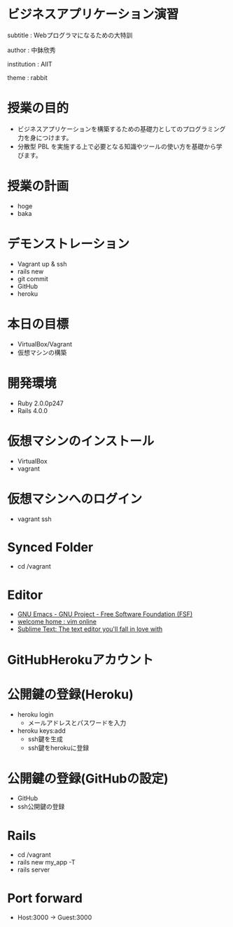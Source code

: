 # ビジネスアプリケーション演習
subtitle
:   Webプログラマになるための大特訓

author
:    中鉢欣秀

institution
:    AIIT

theme
:   rabbit


# 授業の目的

- ビジネスアプリケーションを構築するための基礎力としてのプログラミング力を身につけます。
- 分散型 PBL を実施する上で必要となる知識やツールの使い方を基礎から学びます。

# 授業の計画

* hoge
* baka

# デモンストレーション

- Vagrant up & ssh
- rails new
- git commit
- GitHub
- heroku

# 本日の目標

- VirtualBox/Vagrant
- 仮想マシンの構築

# 開発環境

- Ruby 2.0.0p247
- Rails 4.0.0

# 仮想マシンのインストール

- VirtualBox
- vagrant

# 仮想マシンへのログイン

- vagrant ssh

# Synced Folder

- cd /vagrant

# Editor

- [GNU Emacs - GNU Project - Free Software Foundation (FSF)](http://www.gnu.org/software/emacs/)
- [welcome home : vim online](http://www.vim.org/)
- [Sublime Text: The text editor you'll fall in love with](http://www.sublimetext.com/)

# GitHubHerokuアカウント

<!--
- [GitHub](https://github.com/)
- [Heroku | Cloud Application Platform](https://www.heroku.com/)
-->

# 公開鍵の登録(Heroku)

- heroku login
  - メールアドレスとパスワードを入力
- heroku keys:add
  - ssh鍵を生成
  - ssh鍵をherokuに登録

# 公開鍵の登録(GitHubの設定)

- GitHub
- ssh公開鍵の登録

# Rails

- cd /vagrant
- rails new my_app -T
- rails server

# Port forward

- Host:3000 -> Guest:3000

